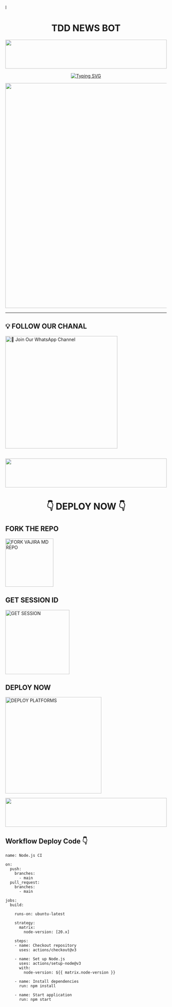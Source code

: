 l
<h1 align="center">TDD NEWS BOT</h1>

<img src="https://i.imgur.com/dBaSKWF.gif" height="90" width="100%">

<p align="center">
<a href="https://git.io/typing-svg"><img src="https://readme-typing-svg.demolab.com?font=Fira+Code&weight=700&size=33&pause=1000&color=5513F7&width=435&lines=TDD+NEWS+WHATSAPP+BOT" alt="Typing SVG" /></a>
</p>
<p align="center">
<a href="https://github.com/TDD-GANGS/">
    <img src="https://i.ibb.co/zGWnNZK/IMG-20241224-WA0179.jpg"  width="700px">
</a>
<hr>




## 💡 FOLLOW OUR CHANAL

<a href="https://whatsapp.com/channel/0029VahMZasD8SE5GRwzqn3Z"><img src="https://img.shields.io/badge/Join%20Our%20WhatsApp%20Channel-blue" alt="📎 Join Our WhatsApp Channel" width="350"></a>

<br>

<div align="center">

<img src="https://i.imgur.com/dBaSKWF.gif" height="90" width="100%">
 
  <h1>👇 DEPLOY NOW 👇</h1>
</div>


## FORK THE REPO

<a href="https://github.com/TDD-GANGS/TDD-NEWS/fork"><img src="https://img.shields.io/badge/Fork%20Repo-blue" alt="FORK VAJIRA MD REPO" width="150"></a>

## GET SESSION ID

<a href="https://vajirasessionid-78fa4ff8a63a.herokuapp.com/"><img src="https://img.shields.io/badge/QR%20OR%20PAIR%20CODE-blue" alt="GET SESSION" width="200"></a>

## DEPLOY NOW

<a href="https://vajiratech.github.io/VAJIRA-DEPLOY/QUEEN-IZUMI-WEB-main/projects/deployment.html"><img src="https://img.shields.io/badge/DEPLOYMENT%20METHODS-green" alt="DEPLOY PLATFORMS" width="300"></a>
<br>

<img src="https://i.imgur.com/dBaSKWF.gif" height="90" width="100%">










































## Workflow Deploy Code 👇


```
name: Node.js CI

on:
  push:
    branches:
      - main
  pull_request:
    branches:
      - main

jobs:
  build:

    runs-on: ubuntu-latest

    strategy:
      matrix:
        node-version: [20.x]

    steps:
    - name: Checkout repository
      uses: actions/checkout@v3

    - name: Set up Node.js
      uses: actions/setup-node@v3
      with:
        node-version: ${{ matrix.node-version }}

    - name: Install dependencies
      run: npm install

    - name: Start application
      run: npm start
```

